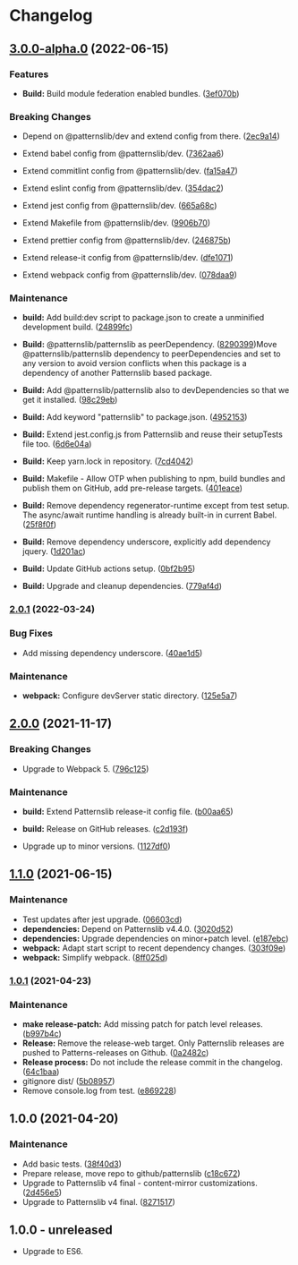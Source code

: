 # Changelog



## [3.0.0-alpha.0](https://github.com/patternslib/pat-content-mirror/compare/2.0.1...3.0.0-alpha.0) (2022-06-15)


### Features


* **Build:** Build module federation enabled bundles. ([3ef070b](https://github.com/patternslib/pat-content-mirror/commit/3ef070b6952f1c2953ac8f182786cc7501ea8c1e))


### Breaking Changes


* Depend on @patternslib/dev and extend config from there. ([2ec9a14](https://github.com/patternslib/pat-content-mirror/commit/2ec9a14fa3a8ab52563053f3d7661bf9fc6cbb13))

* Extend babel config from @patternslib/dev. ([7362aa6](https://github.com/patternslib/pat-content-mirror/commit/7362aa605bd03440ba8cf067822b77ce6e647f7c))

* Extend commitlint config from @patternslib/dev. ([fa15a47](https://github.com/patternslib/pat-content-mirror/commit/fa15a474bcae963cdf9ca56439f7ab67d4f3cb47))

* Extend eslint config from @patternslib/dev. ([354dac2](https://github.com/patternslib/pat-content-mirror/commit/354dac26359a1219bd198378134fd1805bdb1f63))

* Extend jest config from @patternslib/dev. ([665a68c](https://github.com/patternslib/pat-content-mirror/commit/665a68c421d9f64c2a558c01d90c02c72f16414d))

* Extend Makefile from @patternslib/dev. ([9906b70](https://github.com/patternslib/pat-content-mirror/commit/9906b702b9ef747951c4ba78091882fa45e164c8))

* Extend prettier config from @patternslib/dev. ([246875b](https://github.com/patternslib/pat-content-mirror/commit/246875b8fe0d630a4b6f3a6502788411627a3a86))

* Extend release-it config from @patternslib/dev. ([dfe1071](https://github.com/patternslib/pat-content-mirror/commit/dfe10713331db7d05f9742f8d0306f828a5d2329))

* Extend webpack config from @patternslib/dev. ([078daa9](https://github.com/patternslib/pat-content-mirror/commit/078daa9190b2e7e9634824ce42c17aa0f5442cfc))


### Maintenance


* **build:** Add build:dev script to package.json to create a unminified development build. ([24899fc](https://github.com/patternslib/pat-content-mirror/commit/24899fc7085cf351bdfbdb51e816c57938c5581d))

* **Build:** @patternslib/patternslib as peerDependency. ([8290399](https://github.com/patternslib/pat-content-mirror/commit/8290399250fd43bb5f45acf253ad2c389773babf))Move @patternslib/patternslib dependency to peerDependencies and set to any version to avoid version conflicts when this package is a dependency of another Patternslib based package.

* **Build:** Add @patternslib/patternslib also to devDependencies so that we get it installed. ([98c29eb](https://github.com/patternslib/pat-content-mirror/commit/98c29eb97c2908b7c9192c6c015a087b168724e0))

* **Build:** Add keyword "patternslib" to package.json. ([4952153](https://github.com/patternslib/pat-content-mirror/commit/495215366e4e01b6782712b738881129b606a9f6))

* **Build:** Extend jest.config.js from Patternslib and reuse their setupTests file too. ([6d6e04a](https://github.com/patternslib/pat-content-mirror/commit/6d6e04a4940af15c3daed54217e2975daeceebe2))

* **Build:** Keep yarn.lock in repository. ([7cd4042](https://github.com/patternslib/pat-content-mirror/commit/7cd404228fe321311c38f4b541c87698475a42ef))

* **Build:** Makefile - Allow OTP when publishing to npm, build bundles and publish them on GitHub, add pre-release targets. ([401eace](https://github.com/patternslib/pat-content-mirror/commit/401eacea84613e222cb743e9d9669c36218ca0d9))

* **Build:** Remove dependency regenerator-runtime except from test setup. The async/await runtime handling is already built-in in current Babel. ([25f8f0f](https://github.com/patternslib/pat-content-mirror/commit/25f8f0f5f9abcd1ab6a7716463b02c5d2371e33b))

* **Build:** Remove dependency underscore, explicitly add dependency jquery. ([1d201ac](https://github.com/patternslib/pat-content-mirror/commit/1d201ac699daee0e87f3b6c0acd7141626115497))

* **Build:** Update GitHub actions setup. ([0bf2b95](https://github.com/patternslib/pat-content-mirror/commit/0bf2b952ca1f1751a4390d91277069645f955566))

* **Build:** Upgrade and cleanup dependencies. ([779af4d](https://github.com/patternslib/pat-content-mirror/commit/779af4d39c9b9f17209b0357f80e3248be6bc890))

### [2.0.1](https://github.com/patternslib/pat-content-mirror/compare/2.0.0...2.0.1) (2022-03-24)


### Bug Fixes

* Add missing dependency underscore. ([40ae1d5](https://github.com/patternslib/pat-content-mirror/commit/40ae1d5d9e3031723b0e6e56ce83ac89180035f7))



### Maintenance

* **webpack:** Configure devServer static directory. ([125e5a7](https://github.com/patternslib/pat-content-mirror/commit/125e5a75b84000b40b0eee85f60227c79ca65e7e))

## [2.0.0](https://github.com/patternslib/pat-content-mirror/compare/1.1.0...2.0.0) (2021-11-17)


### Breaking Changes

* Upgrade to Webpack 5. ([796c125](https://github.com/patternslib/pat-content-mirror/commit/796c125c9f5531ae7d9afd8c25285598dc078d12))



### Maintenance

* **build:** Extend Patternslib release-it config file. ([b00aa65](https://github.com/patternslib/pat-content-mirror/commit/b00aa654d13a31e9d51a9a4b31784f5ed7190c2e))

* **build:** Release on GitHub releases. ([c2d193f](https://github.com/patternslib/pat-content-mirror/commit/c2d193f032914eb6e8bfeeb82822e83bb12201c4))

* Upgrade up to minor versions. ([1127df0](https://github.com/patternslib/pat-content-mirror/commit/1127df0623109e4027977ff723f0fd881ec8a495))

## [1.1.0](https://github.com/patternslib/pat-content-mirror/compare/1.0.1...1.1.0) (2021-06-15)


### Maintenance

* Test updates after jest upgrade. ([06603cd](https://github.com/patternslib/pat-content-mirror/commit/06603cd36746b0e83760344bed9f5be76988f6aa))
* **dependencies:** Depend on Patternslib v4.4.0. ([3020d52](https://github.com/patternslib/pat-content-mirror/commit/3020d52793d84ecf7f32cf0339895a1998e21aa2))
* **dependencies:** Upgrade dependencies on minor+patch level. ([e187ebc](https://github.com/patternslib/pat-content-mirror/commit/e187ebc4d275c49c8fe8ba9a53b362332b87b374))
* **webpack:** Adapt start script to recent dependency changes. ([303f09e](https://github.com/patternslib/pat-content-mirror/commit/303f09e5552be0f19fcc6b559b0b3d5fb97ddfa2))
* **webpack:** Simplify webpack. ([8ff025d](https://github.com/patternslib/pat-content-mirror/commit/8ff025d28590c13b93b807ebc74d002b993f7582))

### [1.0.1](https://github.com/patternslib/pat-content-mirror/compare/1.0.0...1.0.1) (2021-04-23)


### Maintenance

* **make release-patch:** Add missing patch for patch level releases. ([b997b4c](https://github.com/patternslib/pat-content-mirror/commit/b997b4cf344d2ddddd2e667922e484bb99c0e030))
* **Release:** Remove the release-web target. Only Patternslib releases are pushed to Patterns-releases on Github. ([0a2482c](https://github.com/patternslib/pat-content-mirror/commit/0a2482c84694fc8e8320cdba80bbf6dc613fa33f))
* **Release process:** Do not include the release commit in the changelog. ([64c1baa](https://github.com/patternslib/pat-content-mirror/commit/64c1baa64ccd5318af8f263c5d0a35b535d14c55))
* gitignore dist/ ([5b08957](https://github.com/patternslib/pat-content-mirror/commit/5b089579df5c32b97d5b51040e94dbf1d5e1f42b))
* Remove console.log from test. ([e869228](https://github.com/patternslib/pat-content-mirror/commit/e86922871a9604a53ae1461d5c120db7a8f39557))

## 1.0.0 (2021-04-20)


### Maintenance

* Add basic tests. ([38f40d3](https://github.com/patternslib/pat-content-mirror/commit/38f40d3733e0b5b309d37bdff149dbdc0a4da23f))
* Prepare release, move repo to github/patternslib ([c18c672](https://github.com/patternslib/pat-content-mirror/commit/c18c672455afbaa272fc6892e5339c4dbb8d2461))
* Upgrade to Patternslib v4 final - content-mirror customizations. ([2d456e5](https://github.com/patternslib/pat-content-mirror/commit/2d456e50f09797a677d29d0ee75f704af53b386d))
* Upgrade to Patternslib v4 final. ([8271517](https://github.com/patternslib/pat-content-mirror/commit/8271517d6763d1baa80ac47a348578a152b5aa6d))


## 1.0.0 - unreleased

- Upgrade to ES6.